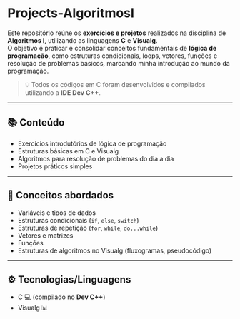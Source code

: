 # Projects-AlgoritmosI

Este repositório reúne os **exercícios e projetos** realizados na disciplina de **Algoritmos I**, utilizando as linguagens **C** e **Visualg**.  
O objetivo é praticar e consolidar conceitos fundamentais de **lógica de programação**, como estruturas condicionais, loops, vetores, funções e resolução de problemas básicos, marcando minha introdução ao mundo da programação.

> 💡 Todos os códigos em C foram desenvolvidos e compilados utilizando a **IDE Dev C++**.

---

## 📚 Conteúdo  

- Exercícios introdutórios de lógica de programação  
- Estruturas básicas em C e Visualg  
- Algoritmos para resolução de problemas do dia a dia  
- Projetos práticos simples  

---

## 🎯 Conceitos abordados  

- Variáveis e tipos de dados  
- Estruturas condicionais (`if`, `else`, `switch`)  
- Estruturas de repetição (`for`, `while`, `do...while`)  
- Vetores e matrizes  
- Funções  
- Estruturas de algoritmos no Visualg (fluxogramas, pseudocódigo)  

---

## ⚙️ Tecnologias/Linguagens  

- C 💻 (compilado no **Dev C++**)  
- Visualg 📊  
